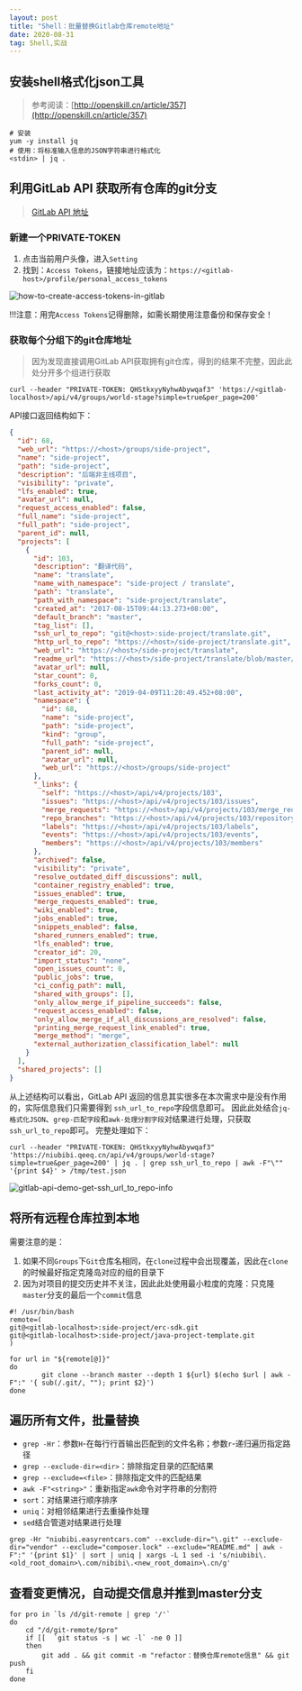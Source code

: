 ```yaml
---
layout: post
title: "Shell：批量替换Gitlab仓库remote地址"
date: 2020-08-31
tag: Shell,实战
---
```


## 安装shell格式化json工具
> 参考阅读：[http://openskill.cn/article/357](http://openskill.cn/article/357)
```shell
# 安装
yum -y install jq
# 使用：将标准输入信息的JSON字符串进行格式化
<stdin> | jq .
```

## 利用GitLab API 获取所有仓库的git分支
> [GitLab API 地址](https://docs.gitlab.com/ee/api/groups.html#list-a-groups-shared-projects)
### 新建一个PRIVATE-TOKEN
1. 点击当前用户头像，进入`Setting`
2. 找到：`Access Tokens`，链接地址应该为：`https://<gitlab-host>/profile/personal_access_tokens`

![how-to-create-access-tokens-in-gitlab](/images/article/gitlab-how-to-create-access-tokens.png)

!!!注意：用完`Access Tokens`记得删除，如需长期使用注意备份和保存安全！

### 获取每个分组下的git仓库地址
> 因为发现直接调用GitLab API获取拥有git仓库，得到的结果不完整，因此此处分开多个组进行获取

```shell
curl --header "PRIVATE-TOKEN: QHStkxyyNyhwAbywqaf3" 'https://<gitlab-localhost>/api/v4/groups/world-stage?simple=true&per_page=200' 
```
API接口返回结构如下：
```json
{
  "id": 68,
  "web_url": "https://<host>/groups/side-project",
  "name": "side-project",
  "path": "side-project",
  "description": "后端非主线项目",
  "visibility": "private",
  "lfs_enabled": true,
  "avatar_url": null,
  "request_access_enabled": false,
  "full_name": "side-project",
  "full_path": "side-project",
  "parent_id": null,
  "projects": [
    {
      "id": 103,
      "description": "翻译代码",
      "name": "translate",
      "name_with_namespace": "side-project / translate",
      "path": "translate",
      "path_with_namespace": "side-project/translate",
      "created_at": "2017-08-15T09:44:13.273+08:00",
      "default_branch": "master",
      "tag_list": [],
      "ssh_url_to_repo": "git@<host>:side-project/translate.git",
      "http_url_to_repo": "https://<host>/side-project/translate.git",
      "web_url": "https://<host>/side-project/translate",
      "readme_url": "https://<host>/side-project/translate/blob/master/README.md",
      "avatar_url": null,
      "star_count": 0,
      "forks_count": 0,
      "last_activity_at": "2019-04-09T11:20:49.452+08:00",
      "namespace": {
        "id": 68,
        "name": "side-project",
        "path": "side-project",
        "kind": "group",
        "full_path": "side-project",
        "parent_id": null,
        "avatar_url": null,
        "web_url": "https://<host>/groups/side-project"
      },
      "_links": {
        "self": "https://<host>/api/v4/projects/103",
        "issues": "https://<host>/api/v4/projects/103/issues",
        "merge_requests": "https://<host>/api/v4/projects/103/merge_requests",
        "repo_branches": "https://<host>/api/v4/projects/103/repository/branches",
        "labels": "https://<host>/api/v4/projects/103/labels",
        "events": "https://<host>/api/v4/projects/103/events",
        "members": "https://<host>/api/v4/projects/103/members"
      },
      "archived": false,
      "visibility": "private",
      "resolve_outdated_diff_discussions": null,
      "container_registry_enabled": true,
      "issues_enabled": true,
      "merge_requests_enabled": true,
      "wiki_enabled": true,
      "jobs_enabled": true,
      "snippets_enabled": false,
      "shared_runners_enabled": true,
      "lfs_enabled": true,
      "creator_id": 20,
      "import_status": "none",
      "open_issues_count": 0,
      "public_jobs": true,
      "ci_config_path": null,
      "shared_with_groups": [],
      "only_allow_merge_if_pipeline_succeeds": false,
      "request_access_enabled": false,
      "only_allow_merge_if_all_discussions_are_resolved": false,
      "printing_merge_request_link_enabled": true,
      "merge_method": "merge",
      "external_authorization_classification_label": null
    }
  ],
  "shared_projects": []
}
```
从上述结构可以看出，GitLab API 返回的信息其实很多在本次需求中是没有作用的，实际信息我们只需要得到 `ssh_url_to_repo`字段信息即可。
因此此处结合`jq-格式化JSON`、`grep-匹配字段`和`awk-处理分割字段`对结果进行处理，只获取`ssh_url_to_repo`即可。
完整处理如下：
```shell
curl --header "PRIVATE-TOKEN: QHStkxyyNyhwAbywqaf3" 'https://niubibi.qeeq.cn/api/v4/groups/world-stage?simple=true&per_page=200' | jq . | grep ssh_url_to_repo | awk -F"\"" '{print $4}' > /tmp/test.json
```

![gitlab-api-demo-get-ssh_url_to_repo-info](../images/article/gitlab-api-demo-get-ssh_url_to_repo.png)

## 将所有远程仓库拉到本地
需要注意的是：
1. 如果不同`Groups`下`Git`仓库名相同，在`clone`过程中会出现覆盖，因此在`clone`的时候最好指定克隆岛对应的组的目录下
2. 因为对项目的提交历史并不关注，因此此处使用最小粒度的克隆：只克隆`master`分支的最后一个`commit`信息
```shell
#! /usr/bin/bash
remote=(
git@<gitlab-localhost>:side-project/erc-sdk.git
git@<gitlab-localhost>:side-project/java-project-template.git
)

for url in "${remote[@]}"
do
        git clone --branch master --depth 1 ${url} $(echo $url | awk -F":" '{ sub(/.git/, ""); print $2}')
done
```

## 遍历所有文件，批量替换
- `grep -Hr`：参数`H`-在每行行首输出匹配到的文件名称；参数`r`-递归遍历指定路径
- `grep --exclude-dir=<dir>`：排除指定目录的匹配结果
- `grep --exclude=<file>`：排除指定文件的匹配结果
- `awk -F"<string>"`：重新指定`awk`命令对字符串的分割符
- `sort`：对结果进行顺序排序
- `uniq`：对相邻结果进行去重操作处理
- `sed`结合管道对结果进行处理
```shell script
grep -Hr "niubibi.easyrentcars.com" --exclude-dir="\.git" --exclude-dir="vendor" --exclude="composer.lock" --exclude="README.md" | awk -F":" '{print $1}' | sort | uniq | xargs -L 1 sed -i 's/niubibi\.<old_root_domain>\.com/nibibi\.<new_root_domain>\.cn/g'
```


## 查看变更情况，自动提交信息并推到master分支
```shell script
for pro in `ls /d/git-remote | grep '/'`
do 
    cd "/d/git-remote/$pro"
    if [[  `git status -s | wc -l` -ne 0 ]]
    then 
        git add . && git commit -m "refactor：替换仓库remote信息" && git push
    fi
done
```
